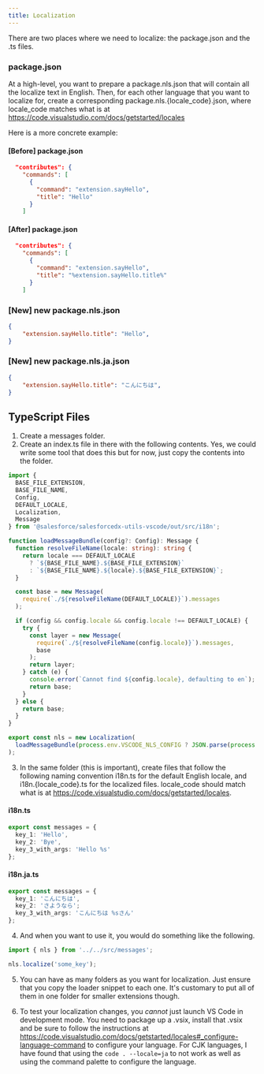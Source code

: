 ```yaml
---
title: Localization
---
```


There are two places where we need to localize: the package.json and the .ts
files.

### package.json

At a high-level, you want to prepare a package.nls.json that will contain all
the localize text in English. Then, for each other language that you want to
localize for, create a corresponding package.nls.{locale_code}.json, where
locale_code matches what is at
https://code.visualstudio.com/docs/getstarted/locales

Here is a more concrete example:

#### [Before] package.json

```json
  "contributes": {
    "commands": [
      {
        "command": "extension.sayHello",
        "title": "Hello"
      }
    ]
```

#### [After] package.json

```json
  "contributes": {
    "commands": [
      {
        "command": "extension.sayHello",
        "title": "%extension.sayHello.title%"
      }
    ]
```

### [New] new package.nls.json

```json
{
    "extension.sayHello.title": "Hello",
}
```

### [New] new package.nls.ja.json

```json
{
    "extension.sayHello.title": "こんにちは",
}
```

## TypeScript Files

1. Create a messages folder.
2. Create an index.ts file in there with the following contents. Yes, we could
   write some tool that does this but for now, just copy the contents into the
   folder.

```typescript
import {
  BASE_FILE_EXTENSION,
  BASE_FILE_NAME,
  Config,
  DEFAULT_LOCALE,
  Localization,
  Message
} from '@salesforce/salesforcedx-utils-vscode/out/src/i18n';

function loadMessageBundle(config?: Config): Message {
  function resolveFileName(locale: string): string {
    return locale === DEFAULT_LOCALE
      ? `${BASE_FILE_NAME}.${BASE_FILE_EXTENSION}`
      : `${BASE_FILE_NAME}.${locale}.${BASE_FILE_EXTENSION}`;
  }

  const base = new Message(
    require(`./${resolveFileName(DEFAULT_LOCALE)}`).messages
  );

  if (config && config.locale && config.locale !== DEFAULT_LOCALE) {
    try {
      const layer = new Message(
        require(`./${resolveFileName(config.locale)}`).messages,
        base
      );
      return layer;
    } catch (e) {
      console.error(`Cannot find ${config.locale}, defaulting to en`);
      return base;
    }
  } else {
    return base;
  }
}

export const nls = new Localization(
  loadMessageBundle(process.env.VSCODE_NLS_CONFIG ? JSON.parse(process.env.VSCODE_NLS_CONFIG!) : undefined)
);

```

3. In the same folder (this is important), create files that follow the
   following naming convention i18n.ts for the default English locale, and
   i18n.{locale_code}.ts for the localized files. locale_code should match what
   is at https://code.visualstudio.com/docs/getstarted/locales.

#### i18n.ts
```typescript
export const messages = {
  key_1: 'Hello',
  key_2: 'Bye',
  key_3_with_args: 'Hello %s'
};
```

#### i18n.ja.ts
```typescript
export const messages = {
  key_1: 'こんにちは',
  key_2: 'さようなら';
  key_3_with_args: 'こんにちは %sさん'
};
```

4. And when you want to use it, you would do something like the following.

```typescript
import { nls } from '../../src/messages';

nls.localize('some_key');
```

5. You can have as many folders as you want for localization. Just ensure that
   you copy the loader snippet to each one. It's customary to put all of them in
   one folder for smaller extensions though.

6. To test your localization changes, you _cannot_ just launch VS Code in
   development mode. You need to package up a .vsix, install that .vsix and be
   sure to follow the instructions at
   https://code.visualstudio.com/docs/getstarted/locales#_configure-language-command
   to configure your language. For CJK languages, I have found that using the
   `code . --locale=ja` to not work as well as using the command palette to
   configure the language.

